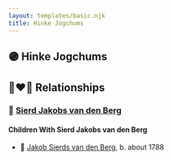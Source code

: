```yaml
---
layout: templates/basic.njk
title: Hinke Jogchums
---
```

## 🟣 Hinke Jogchums


## 👩‍❤️‍👨 Relationships

### 🔵 [Sierd Jakobs van den Berg](/people/4/44245164)

#### Children With Sierd Jakobs van den Berg
* 🔵 [Jakob Sierds van den Berg](/people/7/74645149), b. about 1788